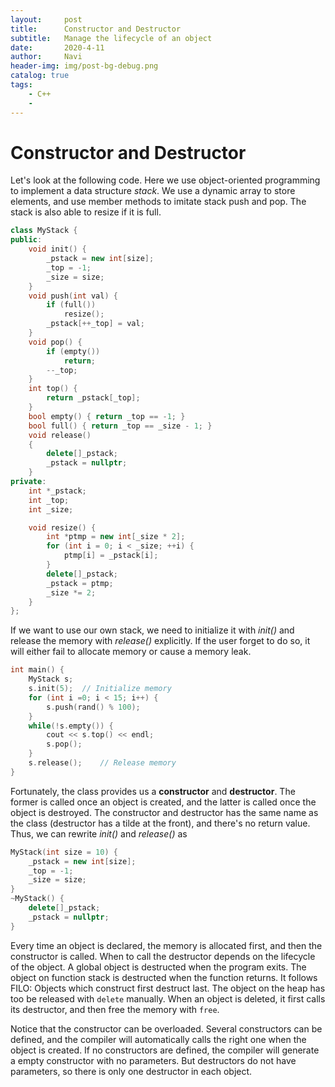 ```yaml
---
layout:     post
title:      Constructor and Destructor
subtitle:   Manage the lifecycle of an object
date:       2020-4-11
author:     Navi
header-img: img/post-bg-debug.png
catalog: true
tags:
    - C++
    - 
---
```


# Constructor and Destructor

Let's look at the following code. Here we use object-oriented programming to implement a data structure *stack*. We use a dynamic array to store elements, and use member methods to imitate stack push and pop. The stack is also able to resize if it is full.

```cpp
class MyStack {
public:
	void init() {
		_pstack = new int[size];
		_top = -1;
		_size = size;
	}   
	void push(int val) {
		if (full())
			resize();
		_pstack[++_top] = val;
	}   
	void pop() {
		if (empty())
			return;
		--_top;
	}
	int top() {
		return _pstack[_top];
	}
	bool empty() { return _top == -1; }
	bool full() { return _top == _size - 1; }
    void release()
	{
		delete[]_pstack;
		_pstack = nullptr;
	}
private:
	int *_pstack;
	int _top;
	int _size;

	void resize() {
		int *ptmp = new int[_size * 2];
		for (int i = 0; i < _size; ++i) {
			ptmp[i] = _pstack[i];
		}
		delete[]_pstack;
		_pstack = ptmp;
		_size *= 2;
	}
};
```

If we want to use our own stack, we need to initialize it with *init()* and release the memory with *release()* explicitly. If the user forget to do so, it will either fail to allocate memory or cause a memory leak.

```cpp
int main() {
    MyStack s;
    s.init(5);	// Initialize memory
    for (int i =0; i < 15; i++) {
        s.push(rand() % 100);
    }
    while(!s.empty()) {
        cout << s.top() << endl;
        s.pop();
    }
    s.release();	// Release memory
}
```

Fortunately, the class provides us a **constructor** and **destructor**. The former is called once an object is created, and the latter is called once the object is destroyed. The constructor and destructor has the same name as the class (destructor has a tilde at the front), and there's no return value. Thus, we can rewrite *init()* and *release()* as

```cpp
MyStack(int size = 10) {
    _pstack = new int[size];
	_top = -1;
	_size = size;
}
~MyStack() {
	delete[]_pstack;
	_pstack = nullptr;
}
```

Every time an object is declared, the memory is allocated first, and then the constructor is called. When to call the destructor depends on the lifecycle of the object. A global object is destructed when the program exits. The object on function stack is destructed when the function returns. It follows FILO: Objects which construct first destruct last. The object on the heap has too be released with `delete` manually. When an object is deleted, it first calls its destructor, and then free the memory with `free`.

Notice that the constructor can be overloaded. Several constructors can be defined, and the compiler will automatically calls the right one when the object is created. If no constructors are defined, the compiler will generate a empty constructor with no parameters. But destructors do not have parameters, so there is only one destructor in each object.


